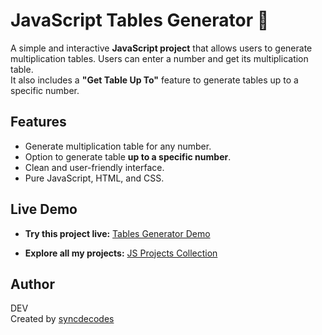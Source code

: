 # JavaScript Tables Generator 🧮

A simple and interactive **JavaScript project** that allows users to generate multiplication tables. Users can enter a number and get its multiplication table.  
It also includes a **"Get Table Up To"** feature to generate tables up to a specific number.

## Features

- Generate multiplication table for any number.
- Option to generate table **up to a specific number**.
- Clean and user-friendly interface.
- Pure JavaScript, HTML, and CSS.

## Live Demo

* **Try this project live:** [Tables Generator Demo](https://syncdecodes.github.io/JS_PROJECTS/01_TABLES/)

* **Explore all my projects:** [JS Projects Collection](https://syncdecodes.github.io/JS_PROJECTS/)

## Author
DEV
<br>
Created by [syncdecodes](https://github.com/syncdecodes)


